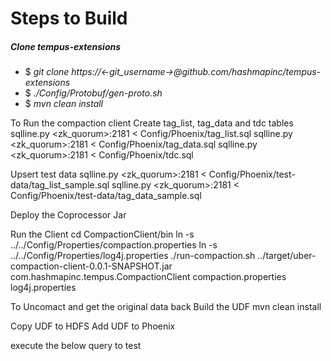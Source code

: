 # Steps to Build


##### Clone tempus-extensions
- $ _git clone https://<-git_username->@github.com/hashmapinc/tempus-extensions_
- $ _./Config/Protobuf/gen-proto.sh_
- $ _mvn clean install_


To Run the compaction client
Create tag_list, tag_data and tdc tables
sqlline.py <zk_quorum>:2181 < Config/Phoenix/tag_list.sql
sqlline.py <zk_quorum>:2181 < Config/Phoenix/tag_data.sql
sqlline.py <zk_quorum>:2181 < Config/Phoenix/tdc.sql

Upsert test data
sqlline.py <zk_quorum>:2181 < Config/Phoenix/test-data/tag_list_sample.sql
sqlline.py <zk_quorum>:2181 < Config/Phoenix/test-data/tag_data_sample.sql

Deploy the Coprocessor Jar

Run the Client
cd CompactionClient/bin
ln -s ../../Config/Properties/compaction.properties
ln -s ../../Config/Properties/log4j.properties
./run-compaction.sh ../target/uber-compaction-client-0.0.1-SNAPSHOT.jar com.hashmapinc.tempus.CompactionClient compaction.properties log4j.properties


To Uncomact and get the original data back
Build the UDF
mvn clean install

Copy UDF to HDFS
Add UDF to Phoenix

execute the below query to test



